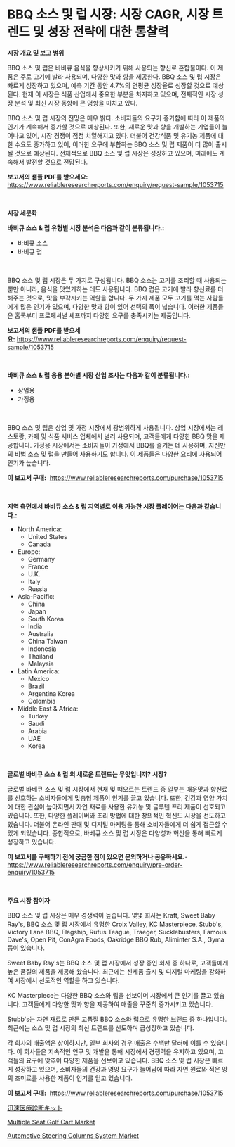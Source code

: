 <p><h1>BBQ 소스 및 럽 시장: 시장 CAGR, 시장 트렌드 및 성장 전략에 대한 통찰력</h1></p><p><strong>시장 개요 및 보고 범위</strong></p>
<p><p>BBQ 소스 및 럽은 바비큐 음식을 향상시키기 위해 사용되는 향신료 혼합물이다. 이 제품은 주로 고기에 발라 사용되며, 다양한 맛과 향을 제공한다. BBQ 소스 및 럽 시장은 빠르게 성장하고 있으며, 예측 기간 동안 4.7%의 연평균 성장율로 성장할 것으로 예상된다. 현재 이 시장은 식품 산업에서 중요한 부분을 차지하고 있으며, 전체적인 시장 성장 분석 및 최신 시장 동향에 큰 영향을 미치고 있다.</p><p>BBQ 소스 및 럽 시장의 전망은 매우 밝다. 소비자들의 요구가 증가함에 따라 이 제품의 인기가 계속해서 증가할 것으로 예상된다. 또한, 새로운 맛과 향을 개발하는 기업들이 늘어나고 있어, 시장 경쟁이 점점 치열해지고 있다. 더불어 건강식품 및 유기농 제품에 대한 수요도 증가하고 있어, 이러한 요구에 부합하는 BBQ 소스 및 럽 제품이 더 많이 출시될 것으로 예상된다. 전체적으로 BBQ 소스 및 럽 시장은 성장하고 있으며, 미래에도 계속해서 발전할 것으로 전망된다.</p></p>
<p><strong>보고서의 샘플 PDF를 받으세요:</strong> <a href="https://www.reliableresearchreports.com/enquiry/request-sample/1053715">https://www.reliableresearchreports.com/enquiry/request-sample/1053715</a></p>
<p>&nbsp;</p>
<p><strong>시장 세분화</strong></p>
<p><strong>바비큐 소스 & 럽 유형별 시장 분석은 다음과 같이 분류됩니다.:</strong></p>
<p><ul><li>바비큐 소스</li><li>바비큐 럽</li></ul></p>
<p>&nbsp;</p>
<p><p>BBQ 소스 및 럽 시장은 두 가지로 구성됩니다. BBQ 소스는 고기를 조리할 때 사용되는 뿐만 아니라, 음식을 맛있게하는 데도 사용됩니다. BBQ 럽은 고기에 발라 향신료를 더해주는 것으로, 맛을 부각시키는 역할을 합니다. 두 가지 제품 모두 고기를 먹는 사람들에게 많은 인기가 있으며, 다양한 맛과 향이 있어 선택의 폭이 넓습니다. 이러한 제품들은 홈쿡부터 프로페셔널 셰프까지 다양한 요구를 충족시키는 제품입니다.</p></p>
<p><strong>보고서의 샘플 PDF를 받으세요:</strong>&nbsp;<a href="https://www.reliableresearchreports.com/enquiry/request-sample/1053715">https://www.reliableresearchreports.com/enquiry/request-sample/1053715</a></p>
<p>&nbsp;</p>
<p><strong> 바비큐 소스 & 럽 응용 분야별 시장 산업 조사는 다음과 같이 분류됩니다.:</strong></p>
<p><ul><li>상업용</li><li>가정용</li></ul></p>
<p>&nbsp;</p>
<p><p>BBQ 소스 및 럽은 상업 및 가정 시장에서 광범위하게 사용됩니다. 상업 시장에서는 레스토랑, 카페 및 식품 서비스 업체에서 널리 사용되며, 고객들에게 다양한 BBQ 맛을 제공합니다. 가정용 시장에서는 소비자들이 가정에서 BBQ를 즐기는 데 사용하며, 자신만의 비법 소스 및 럽을 만들어 사용하기도 합니다. 이 제품들은 다양한 요리에 사용되어 인기가 높습니다.</p></p>
<p><strong>이 보고서 구매:</strong>&nbsp; <a href="https://www.reliableresearchreports.com/purchase/1053715">https://www.reliableresearchreports.com/purchase/1053715</a></p>
<p>&nbsp;</p>
<p><strong>지역 측면에서 바비큐 소스 & 럽 지역별로 이용 가능한 시장 플레이어는 다음과 같습니다.:</strong></p>
<p><ul>
    <li>
        North America:
        <ul>
            <li>United States</li>
            <li>Canada</li>
        </ul>
    </li>
    <li>
        Europe:
        <ul>
            <li>Germany</li>
            <li>France</li>
            <li>U.K.</li>
            <li>Italy</li>
            <li>Russia</li>
        </ul>
    </li>
    <li>
        Asia-Pacific:
        <ul>
            <li>China</li>
            <li>Japan</li>
            <li>South Korea</li>
            <li>India</li>
            <li>Australia</li>
            <li>China Taiwan</li>
            <li>Indonesia</li>
            <li>Thailand</li>
            <li>Malaysia</li>
        </ul>
    </li>
    <li>
        Latin America:
        <ul>
            <li>Mexico</li>
            <li>Brazil</li>
            <li>Argentina Korea</li>
            <li>Colombia</li>
        </ul>
    </li>
    <li>
        Middle East & Africa:
        <ul>
            <li>Turkey</li>
            <li>Saudi</li>
            <li>Arabia</li>
            <li>UAE</li>
            <li>Korea</li>
        </ul>
    </li>
    </ul></p>
<p>&nbsp;</p>
<p><strong>글로벌 바비큐 소스 & 럽 의 새로운 트렌드는 무엇입니까? 시장?</strong></p>
<p><p>글로벌 바베큐 소스 및 럽 시장에서 현재 및 떠오르는 트렌드 중 일부는 매운맛과 향신료를 선호하는 소비자들에게 맞춤형 제품이 인기를 끌고 있습니다. 또한, 건강과 영양 가치에 대한 관심이 높아지면서 자연 재료를 사용한 유기농 및 글루텐 프리 제품이 선호되고 있습니다. 또한, 다양한 플레이버와 조리 방법에 대한 창의적인 혁신도 시장을 선도하고 있습니다. 더불어 온라인 판매 및 디지털 마케팅을 통해 소비자들에게 더 쉽게 접근할 수 있게 되었습니다. 종합적으로, 바베큐 소스 및 럽 시장은 다양성과 혁신을 통해 빠르게 성장하고 있습니다.</p></p>
<p><strong>이 보고서를 구매하기 전에 궁금한 점이 있으면 문의하거나 공유하세요.</strong>- <a href="https://www.reliableresearchreports.com/enquiry/pre-order-enquiry/1053715">https://www.reliableresearchreports.com/enquiry/pre-order-enquiry/1053715</a></p>
<p>&nbsp;</p>
<p><strong>주요 시장 참여자</strong></p>
<p><p>BBQ 소스 및 럽 시장은 매우 경쟁력이 높습니다. 몇몇 회사는 Kraft, Sweet Baby Ray's, BBQ 소스 및 럽 시장에서 유명한 Croix Valley, KC Masterpiece, Stubb's, Victory Lane BBQ, Flagship, Rufus Teague, Traeger, Sucklebusters, Famous Dave's, Open Pit, ConAgra Foods, Oakridge BBQ Rub, Aliminter S.A., Gyma 등이 있습니다.</p><p>Sweet Baby Ray's는 BBQ 소스 및 럽 시장에서 성장 중인 회사 중 하나로, 고객들에게 높은 품질의 제품을 제공해 왔습니다. 최근에는 신제품 출시 및 디지털 마케팅을 강화하여 시장에서 선도적인 역할을 하고 있습니다.</p><p>KC Masterpiece는 다양한 BBQ 소스와 럽을 선보이며 시장에서 큰 인기를 끌고 있습니다. 고객들에게 다양한 맛과 향을 제공하여 매출을 꾸준히 증가시키고 있습니다.</p><p>Stubb's는 자연 재료로 만든 고품질 BBQ 소스와 럽으로 유명한 브랜드 중 하나입니다. 최근에는 소스 및 럽 시장의 최신 트렌드를 선도하며 급성장하고 있습니다.</p><p>각 회사의 매출액은 상이하지만, 일부 회사의 경우 매출은 수백만 달러에 이를 수 있습니다. 이 회사들은 지속적인 연구 및 개발을 통해 시장에서 경쟁력을 유지하고 있으며, 고객들의 요구에 맞추어 다양한 제품을 선보이고 있습니다. BBQ 소스 및 럽 시장은 빠르게 성장하고 있으며, 소비자들의 건강과 영양 요구가 늘어남에 따라 자연 원료와 적은 양의 조미료를 사용한 제품이 인기를 얻고 있습니다.</p></p>
<p><strong>이 보고서 구매:</strong>&nbsp;&nbsp;<a href="https://www.reliableresearchreports.com/purchase/1053715">https://www.reliableresearchreports.com/purchase/1053715</a></p>
<p><p><a href="https://medium.com/@noreneward2023/%E8%BF%85%E9%80%9F%E5%8C%BB%E7%99%82%E8%A8%BA%E6%96%AD%E3%82%AD%E3%83%83%E3%83%88%E5%B8%82%E5%A0%B4%E8%AA%BF%E6%9F%BB%E3%83%AC%E3%83%9D%E3%83%BC%E3%83%88-%E3%81%9D%E3%81%AE%E6%AD%B4%E5%8F%B2%E3%81%8A%E3%82%88%E3%81%B32031%E5%B9%B4%E3%81%8B%E3%82%892031%E5%B9%B4%E3%81%AE%E4%BA%88%E6%B8%AC-2fce9379c5f6">迅速医療診断キット</a></p><p><a href="https://github.com/mauripalmi/Market-Research-Report-List-2/blob/main/multiple-seat-golf-cart-market.md">Multiple Seat Golf Cart Market</a></p><p><a href="https://github.com/nicoletavirag/Market-Research-Report-List-2/blob/main/automotive-steering-columns-system-market.md">Automotive Steering Columns System Market</a></p></p>
